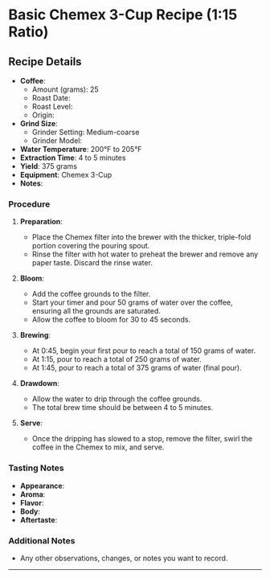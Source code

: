 # Basic Chemex 3-Cup Recipe (1:15 Ratio)

## Recipe Details

- **Coffee**: 
  - Amount (grams): 25
  - Roast Date: 
  - Roast Level: 
  - Origin: 
- **Grind Size**: 
  - Grinder Setting: Medium-coarse
  - Grinder Model: 
- **Water Temperature**: 200°F to 205°F
- **Extraction Time**: 4 to 5 minutes
- **Yield**: 375 grams
- **Equipment**: Chemex 3-Cup
- **Notes**: 

### Procedure

1. **Preparation**:
   - Place the Chemex filter into the brewer with the thicker, triple-fold portion covering the pouring spout.
   - Rinse the filter with hot water to preheat the brewer and remove any paper taste. Discard the rinse water.

2. **Bloom**:
   - Add the coffee grounds to the filter.
   - Start your timer and pour 50 grams of water over the coffee, ensuring all the grounds are saturated.
   - Allow the coffee to bloom for 30 to 45 seconds.

3. **Brewing**:
   - At 0:45, begin your first pour to reach a total of 150 grams of water.
   - At 1:15, pour to reach a total of 250 grams of water.
   - At 1:45, pour to reach a total of 375 grams of water (final pour).

4. **Drawdown**:
   - Allow the water to drip through the coffee grounds.
   - The total brew time should be between 4 to 5 minutes.

5. **Serve**:
   - Once the dripping has slowed to a stop, remove the filter, swirl the coffee in the Chemex to mix, and serve.

### Tasting Notes

- **Appearance**:
- **Aroma**:
- **Flavor**:
- **Body**:
- **Aftertaste**:

### Additional Notes

- Any other observations, changes, or notes you want to record.

---

